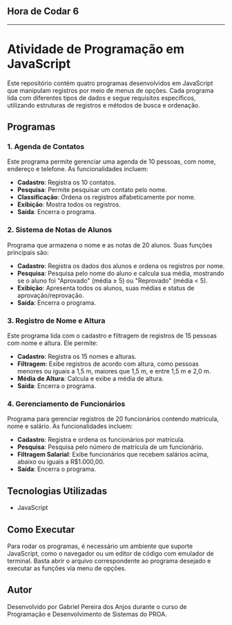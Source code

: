 ## Hora de Codar 6

---

# Atividade de Programação em JavaScript

Este repositório contém quatro programas desenvolvidos em JavaScript que manipulam registros por meio de menus de opções. Cada programa lida com diferentes tipos de dados e segue requisitos específicos, utilizando estruturas de registros e métodos de busca e ordenação.

## Programas

### 1. Agenda de Contatos
Este programa permite gerenciar uma agenda de 10 pessoas, com nome, endereço e telefone. As funcionalidades incluem:
- **Cadastro**: Registra os 10 contatos.
- **Pesquisa**: Permite pesquisar um contato pelo nome.
- **Classificação**: Ordena os registros alfabeticamente por nome.
- **Exibição**: Mostra todos os registros.
- **Saída**: Encerra o programa.

### 2. Sistema de Notas de Alunos
Programa que armazena o nome e as notas de 20 alunos. Suas funções principais são:
- **Cadastro**: Registra os dados dos alunos e ordena os registros por nome.
- **Pesquisa**: Pesquisa pelo nome do aluno e calcula sua média, mostrando se o aluno foi "Aprovado" (média ≥ 5) ou "Reprovado" (média < 5).
- **Exibição**: Apresenta todos os alunos, suas médias e status de aprovação/reprovação.
- **Saída**: Encerra o programa.

### 3. Registro de Nome e Altura
Este programa lida com o cadastro e filtragem de registros de 15 pessoas com nome e altura. Ele permite:
- **Cadastro**: Registra os 15 nomes e alturas.
- **Filtragem**: Exibe registros de acordo com altura, como pessoas menores ou iguais a 1,5 m, maiores que 1,5 m, e entre 1,5 m e 2,0 m.
- **Média de Altura**: Calcula e exibe a média de altura.
- **Saída**: Encerra o programa.

### 4. Gerenciamento de Funcionários
Programa para gerenciar registros de 20 funcionários contendo matrícula, nome e salário. As funcionalidades incluem:
- **Cadastro**: Registra e ordena os funcionários por matrícula.
- **Pesquisa**: Pesquisa pelo número de matrícula de um funcionário.
- **Filtragem Salarial**: Exibe funcionários que recebem salários acima, abaixo ou iguais a R$1.000,00.
- **Saída**: Encerra o programa.

## Tecnologias Utilizadas
- JavaScript

## Como Executar
Para rodar os programas, é necessário um ambiente que suporte JavaScript, como o navegador ou um editor de código com emulador de terminal. Basta abrir o arquivo correspondente ao programa desejado e executar as funções via menu de opções.

## Autor
Desenvolvido por Gabriel Pereira dos Anjos durante o curso de Programação e Desenvolvimento de Sistemas do PROA.
